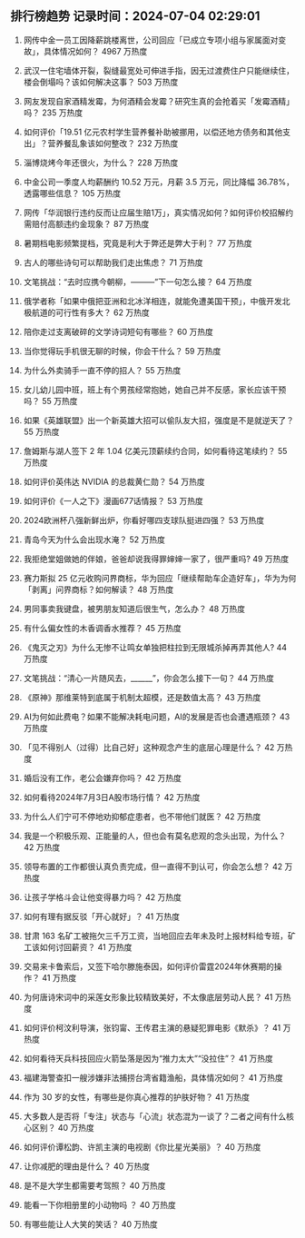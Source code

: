 
## 排行榜趋势 记录时间：2024-07-04 02:29:01
  
  1. 网传中金一员工因降薪跳楼离世，公司回应「已成立专项小组与家属面对变故」，具体情况如何？ 4967 万热度
    
  2. 武汉一住宅墙体开裂，裂缝最宽处可伸进手指，因无过渡费住户只能继续住，楼会倒塌吗？该如何解决这事？ 503 万热度
    
  3. 网友发现自家酒精发霉，为何酒精会发霉？研究生真的会抢着买「发霉酒精」吗？ 235 万热度
    
  4. 如何评价「19.51 亿元农村学生营养餐补助被挪用，以偿还地方债务和其他支出」？营养餐乱象该如何整改？ 232 万热度
    
  5. 淄博烧烤今年还很火，为什么？ 228 万热度
    
  6. 中金公司一季度人均薪酬约 10.52 万元，月薪 3.5 万元，同比降幅 36.78%，透露哪些信息？ 105 万热度
    
  7. 网传「华润银行违约反而让应届生赔1万」，真实情况如何？如何评价校招解约需赔付高额违约金现象？ 87 万热度
    
  8. 暑期档电影频繁提档，究竟是利大于弊还是弊大于利？ 77 万热度
    
  9. 古人的哪些诗句可以帮助我们走出焦虑？ 71 万热度
    
  10. 文笔挑战：“去时应携今朝柳，———”下一句怎么接？ 64 万热度
    
  11. 俄学者称「如果中俄把亚洲和北冰洋相连，就能免遭美国干预」，中俄开发北极航道的可行性有多大？ 62 万热度
    
  12. 陪你走过支离破碎的文学诗词短句有哪些？ 60 万热度
    
  13. 当你觉得玩手机很无聊的时候，你会干什么？ 59 万热度
    
  14. 为什么外卖骑手一直不停的招人？ 55 万热度
    
  15. 女儿幼儿园中班，班上有个男孩经常抱她，她自己并不反感，家长应该干预吗？ 55 万热度
    
  16. 如果《英雄联盟》出一个新英雄大招可以偷队友大招，强度是不是就逆天了？ 55 万热度
    
  17. 詹姆斯与湖人签下 2 年 1.04 亿美元顶薪续约合同，如何看待这笔续约？ 55 万热度
    
  18. 如何评价英伟达 NVIDIA 的总裁黄仁勋？ 54 万热度
    
  19. 如何评价《一人之下》漫画677话情报？ 53 万热度
    
  20. 2024欧洲杯八强新鲜出炉，你看好哪四支球队挺进四强？ 53 万热度
    
  21. 青岛今天为什么会出现水淹？ 52 万热度
    
  22. 我拒绝堂姐做她的伴娘，爸爸却说我得罪婶婶一家了，很严重吗? 49 万热度
    
  23. 赛力斯拟 25 亿元收购问界商标，华为回应「继续帮助车企造好车」，华为为何「剥离」问界商标？如何解读？ 48 万热度
    
  24. 男同事卖我键盘，被男朋友知道后很生气，怎么办？ 48 万热度
    
  25. 有什么偏女性的木香调香水推荐？ 45 万热度
    
  26. 《鬼灭之刃》为什么无惨不让鸣女单独把柱拉到无限城杀掉再弄其他人? 44 万热度
    
  27. 文笔挑战：“清心一片随风去，______”，你会怎么接下一句？ 44 万热度
    
  28. 《原神》那维莱特到底属于机制太超模，还是数值太高？ 43 万热度
    
  29. AI为何如此费电？如果不能解决耗电问题，AI的发展是否也会遭遇瓶颈？ 43 万热度
    
  30. 「见不得别人（过得）比自己好」这种观念产生的底层心理是什么？ 42 万热度
    
  31. 婚后没有工作，老公会嫌弃你吗？ 42 万热度
    
  32. 如何看待2024年7月3日A股市场行情？ 42 万热度
    
  33. 为什么人们宁可不停地劝抑郁症患者，也不带他们就医？ 42 万热度
    
  34. 我是一个积极乐观、正能量的人，但也会有莫名悲观的念头出现，为什么？ 42 万热度
    
  35. 领导布置的工作都很认真负责完成，但一直得不到认可，你会怎么想？ 42 万热度
    
  36. 让孩子学格斗会让他变得暴力吗？ 42 万热度
    
  37. 如何有理有据反驳「开心就好」？ 41 万热度
    
  38. 甘肃 163 名矿工被拖欠三千万工资，当地回应去年未及时上报材料给专班，矿工该如何讨回薪资？ 41 万热度
    
  39. 交易来卡鲁索后，又签下哈尔滕施泰因，如何评价雷霆2024年休赛期的操作？ 41 万热度
    
  40. 为何唐诗宋词中的采莲女形象比较精致美好，不太像底层劳动人民？ 41 万热度
    
  41. 如何评价柯汶利导演，张钧甯、王传君主演的悬疑犯罪电影《默杀》？ 41 万热度
    
  42. 如何看待天兵科技回应火箭坠落是因为“推力太大”“没拉住”？ 41 万热度
    
  43. 福建海警查扣一艘涉嫌非法捕捞台湾省籍渔船，具体情况如何？ 41 万热度
    
  44. 作为 30 岁的女性，有哪些是你真心推荐的护肤好物？ 41 万热度
    
  45. 大多数人是否将「专注」状态与「心流」状态混为一谈了？二者之间有什么核心区别？ 40 万热度
    
  46. 如何评价谭松韵、许凯主演的电视剧《你比星光美丽》？ 40 万热度
    
  47. 让你减肥的理由是什么？ 40 万热度
    
  48. 是不是大学生都需要考驾照？ 40 万热度
    
  49. 能看一下你相册里的小动物吗 ？ 40 万热度
    
  50. 有哪些能让人大笑的笑话？ 40 万热度
    